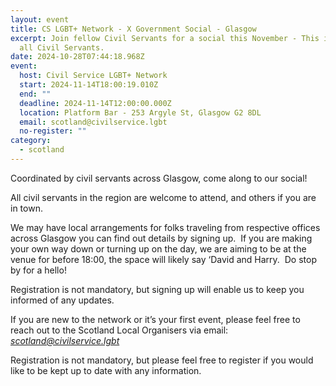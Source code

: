 ```yaml
---
layout: event
title: CS LGBT+ Network - X Government Social - Glasgow
excerpt: Join fellow Civil Servants for a social this November - This is open to
  all Civil Servants.
date: 2024-10-28T07:44:18.968Z
event:
  host: Civil Service LGBT+ Network
  start: 2024-11-14T18:00:19.010Z
  end: ""
  deadline: 2024-11-14T12:00:00.000Z
  location: Platform Bar - 253 Argyle St, Glasgow G2 8DL
  email: scotland@civilservice.lgbt
  no-register: ""
category:
  - scotland
---
```

Coordinated by civil servants across Glasgow, come along to our social!

All civil servants in the region are welcome to attend, and others if you are in town.

We may have local arrangements for folks traveling from respective offices across Glasgow you can find out details by signing up.  If you are making your own way down or turning up on the day, we are aiming to be at the venue for before 18:00, the space will likely say ‘David and Harry.  Do stop by for a hello!

Registration is not mandatory, but signing up will enable us to keep you informed of any updates.

If you are new to the network or it’s your first event, please feel free to reach out to the Scotland Local Organisers via email: *[scotland@civilservice.lgbt](mailto:scotland@civilservice.lgbt)*

R﻿egistration is not mandatory, but please feel free to register if you would like to be kept up to date with any information.